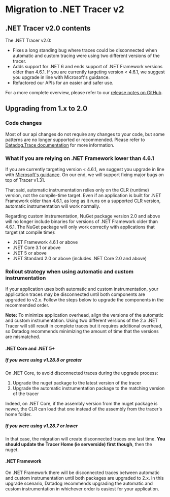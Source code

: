 # Migration to .NET Tracer v2

## .NET Tracer v2.0 contents

The .NET Tracer v2.0:

- Fixes a long standing bug where traces could be disconnected when automatic and custom tracing were using two different versions of the tracer.
- Adds support for .NET 6 and ends support of .NET Framework versions older than 4.6.1. If you are currently targeting version < 4.6.1, we suggest you upgrade in line with Microsoft's guidance.
- Refactored our APIs for an easier and safer use.

For a more complete overview, please refer to our [release notes on GitHub](https://github.com/DataDog/dd-trace-dotnet/releases).

## Upgrading from 1.x to 2.0

### Code changes

Most of our api changes do not require any changes to your code, but some patterns are no longer supported or recommended. Please refer to [Datadog.Trace documentation](https://github.com/DataDog/dd-trace-dotnet/tree/v2.0.1/docs/Datadog.Trace#upgrading-from-1x-to-20) for more information.

### What if you are relying on .NET Framework lower than 4.6.1

If you are currently targeting version < 4.6.1, we suggest you upgrade in line with [Microsoft's guidance](https://docs.microsoft.com/en-us/lifecycle/products/microsoft-net-framework). On our end, we will support fixing major bugs on top of Tracer v1.31.

That said, automatic instrumentation relies only on the CLR (runtime) version, not the compile-time target. Even if an application is built for .NET Framework older than 4.6.1, as long as it runs on a supported CLR version, automatic instrumentation will work normally.

Regarding custom instrumentation, NuGet package version 2.0 and above will no longer include binaries for versions of .NET Framework older than 4.6.1. The NuGet package will only work correctly with applications that target (at compile time):

- .NET Framework 4.6.1 or above
- .NET Core 3.1 or above
- .NET 5 or above
- .NET Standard 2.0 or above (includes .NET Core 2.0 and above)

### Rollout strategy when using automatic and custom instrumentation

If your application uses both automatic and custom instrumentation, your application traces may be disconnected until both components are upgraded to v2.x. Follow the steps below to upgrade the components in the recommended order.

**Note:** To minimize application overhead, align the versions of the automatic and custom instrumentation. Using two different versions of the 2.x .NET Tracer will still result in complete traces but it requires additional overhead, so Datadog recommends minimizing the amount of time that the versions are mismatched.

#### .NET Core and .NET 5+

##### If you were using v1.28.8 or greater

On .NET Core, to avoid disconnected traces during the upgrade process:

1. Upgrade the nuget package to the latest version of the tracer
2. Upgrade the automatic instrumentation package to the matching version of the tracer

Indeed, on .NET Core, if the assembly version from the nuget package is newer, the CLR can load that one instead of the assembly from the tracer's home folder.

##### If you were using v1.28.7 or lower

In that case, the migration will create disconnected traces one last time. **You should update the Tracer Home (ie serverside) first though**, then the nuget.

#### .NET Framework

On .NET Framework there will be disconnected traces between automatic and custom instrumentation until both packages are upgraded to 2.x. In this upgrade scenario, Datadog recommends upgrading the automatic and custom instrumentation in whichever order is easiest for your application.
